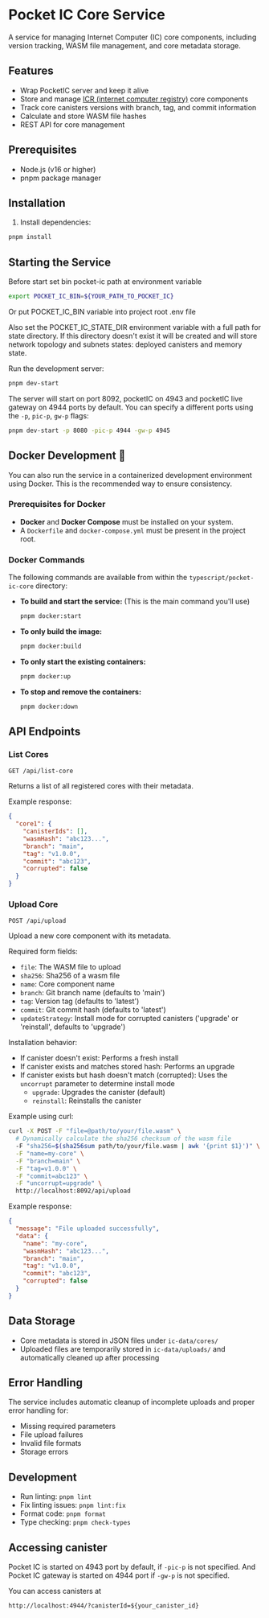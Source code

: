 # Pocket IC Core Service

A service for managing Internet Computer (IC) core components, including version tracking, WASM file management, and core metadata storage.

## Features

- Wrap PocketIC server and keep it alive
- Store and manage [ICR (internet computer registry)](https://github.com/akup/multicanister) core components
- Track core canisters versions with branch, tag, and commit information
- Calculate and store WASM file hashes
- REST API for core management

## Prerequisites

- Node.js (v16 or higher)
- pnpm package manager

## Installation

1. Install dependencies:

```bash
pnpm install
```

## Starting the Service

Before start set bin pocket-ic path at environment variable

```bash
export POCKET_IC_BIN=${YOUR_PATH_TO_POCKET_IC}
```

Or put POCKET_IC_BIN variable into project root .env file

Also set the POCKET_IC_STATE_DIR environment variable with a full path for state directory.
If this directory doesn't exist it will be created and will store network topology and subnets states: deployed canisters and memory state.

Run the development server:

```bash
pnpm dev-start
```

The server will start on port 8092, pocketIC on 4943 and pocketIC live gateway on 4944 ports by default. You can specify a different ports using the `-p`, `pic-p`, `gw-p` flags:

```bash
pnpm dev-start -p 8080 -pic-p 4944 -gw-p 4945
```

## Docker Development 🐳

You can also run the service in a containerized development environment using Docker. This is the recommended way to ensure consistency.

### Prerequisites for Docker

* **Docker** and **Docker Compose** must be installed on your system.
* A `Dockerfile` and `docker-compose.yml` must be present in the project root.

### Docker Commands

The following commands are available from within the `typescript/pocket-ic-core` directory:

* **To build and start the service:** (This is the main command you'll use)
  ```bash
  pnpm docker:start

* **To only build the image:**
  ```bash
  pnpm docker:build

* **To only start the existing containers:**
  ```bash
  pnpm docker:up

* **To stop and remove the containers:**
  ```bash
  pnpm docker:down


## API Endpoints

### List Cores

```http
GET /api/list-core
```

Returns a list of all registered cores with their metadata.

Example response:

```json
{
  "core1": {
    "canisterIds": [],
    "wasmHash": "abc123...",
    "branch": "main",
    "tag": "v1.0.0",
    "commit": "abc123",
    "corrupted": false
  }
}
```

### Upload Core

```http
POST /api/upload
```

Upload a new core component with its metadata.

Required form fields:

- `file`: The WASM file to upload
- `sha256`: Sha256 of a wasm file
- `name`: Core component name
- `branch`: Git branch name (defaults to 'main')
- `tag`: Version tag (defaults to 'latest')
- `commit`: Git commit hash (defaults to 'latest')
- `updateStrategy`: Install mode for corrupted canisters ('upgrade' or 'reinstall', defaults to 'upgrade')

Installation behavior:

- If canister doesn't exist: Performs a fresh install
- If canister exists and matches stored hash: Performs an upgrade
- If canister exists but hash doesn't match (corrupted): Uses the `uncorrupt` parameter to determine install mode
  - `upgrade`: Upgrades the canister (default)
  - `reinstall`: Reinstalls the canister

Example using curl:

```bash
curl -X POST -F "file=@path/to/your/file.wasm" \
  # Dynamically calculate the sha256 checksum of the wasm file
  -F "sha256=$(sha256sum path/to/your/file.wasm | awk '{print $1}')" \
  -F "name=my-core" \
  -F "branch=main" \
  -F "tag=v1.0.0" \
  -F "commit=abc123" \
  -F "uncorrupt=upgrade" \
  http://localhost:8092/api/upload
```

Example response:

```json
{
  "message": "File uploaded successfully",
  "data": {
    "name": "my-core",
    "wasmHash": "abc123...",
    "branch": "main",
    "tag": "v1.0.0",
    "commit": "abc123",
    "corrupted": false
  }
}
```

## Data Storage

- Core metadata is stored in JSON files under `ic-data/cores/`
- Uploaded files are temporarily stored in `ic-data/uploads/` and automatically cleaned up after processing

## Error Handling

The service includes automatic cleanup of incomplete uploads and proper error handling for:

- Missing required parameters
- File upload failures
- Invalid file formats
- Storage errors

## Development

- Run linting: `pnpm lint`
- Fix linting issues: `pnpm lint:fix`
- Format code: `pnpm format`
- Type checking: `pnpm check-types`

## Accessing canister

Pocket IC is started on 4943 port by default, if `-pic-p` is not specified. And Pocket IC gateway is started on 4944 port if `-gw-p` is not specified.

You can access canisters at

`http://localhost:4944/?canisterId=${your_canister_id}`
